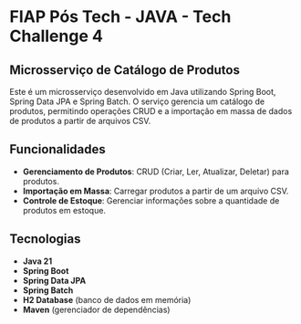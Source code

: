 # FIAP Pós Tech - JAVA - Tech Challenge 4

## Microsserviço de Catálogo de Produtos

Este é um microsserviço desenvolvido em Java utilizando Spring Boot, Spring Data JPA e Spring Batch. O serviço gerencia um catálogo de produtos, permitindo operações CRUD e a importação em massa de dados de produtos a partir de arquivos CSV.

## Funcionalidades

- **Gerenciamento de Produtos**: CRUD (Criar, Ler, Atualizar, Deletar) para produtos.
- **Importação em Massa**: Carregar produtos a partir de um arquivo CSV.
- **Controle de Estoque**: Gerenciar informações sobre a quantidade de produtos em estoque.

## Tecnologias

- **Java 21**
- **Spring Boot**
- **Spring Data JPA**
- **Spring Batch**
- **H2 Database** (banco de dados em memória)
- **Maven** (gerenciador de dependências)
